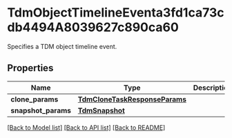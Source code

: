 # TdmObjectTimelineEventa3fd1ca73cdb4494A8039627c890ca60

Specifies a TDM object timeline event.

## Properties
Name | Type | Description | Notes
------------ | ------------- | ------------- | -------------
**clone_params** | [**TdmCloneTaskResponseParams**](TdmCloneTaskResponseParams.md) |  | [optional] 
**snapshot_params** | [**TdmSnapshot**](TdmSnapshot.md) |  | [optional] 

[[Back to Model list]](../README.md#documentation-for-models) [[Back to API list]](../README.md#documentation-for-api-endpoints) [[Back to README]](../README.md)


